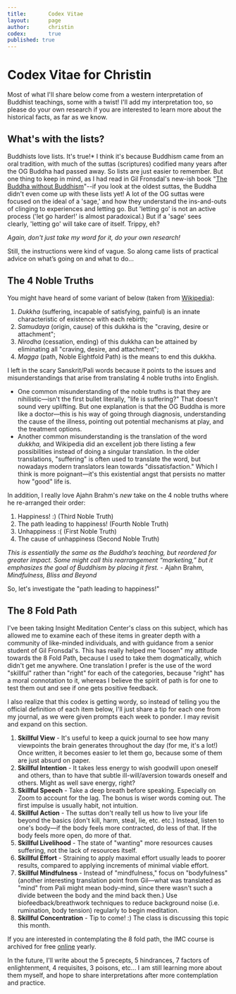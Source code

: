 ```yaml
---
title: 		 Codex Vitae
layout: 	 page
author: 	 christin
codex: 		 true
published: true
---
```


# Codex Vitae for Christin
Most of what I'll share below come from a western interpretation of Buddhist teachings, some with a twist! I'll add my interpretation too, so please do your own research if you are interested to learn more about the historical facts, as far as we know.

## What's with the lists?
Buddhists love lists. It's true!* I think it's because Buddhism came from an oral tradition, with much of the suttas (scriptures) codified many years after the OG Buddha had passed away. So lists are just easier to remember. But one thing to keep in mind, as I had read in Gil Fronsdal's new-ish book "[The Buddha without Buddhism](https://www.youtube.com/watch?v=IMzVDzJdglE)"--if you look at the oldest suttas, the Buddha didn't even come up with these lists yet! A lot of the OG suttas were focused on the ideal of a 'sage,' and how they understand the ins-and-outs of clinging to experiences and letting go. But 'letting go' is not an active process ('let go harder!' is almost paradoxical.) But if a 'sage' sees clearly, 'letting go' will take care of itself. Trippy, eh? 

*Again, don't just take my word for it, do your own research!*

Still, the instructions were kind of vague. So along came lists of practical advice on what’s going on and what to do...

## The 4 Noble Truths
You might have heard of some variant of below (taken from [Wikipedia](https://en.wikipedia.org/wiki/Four_Noble_Truths)):
1. *Dukkha* (suffering, incapable of satisfying, painful) is an innate characteristic of existence with each rebirth;
2. *Samudaya* (origin, cause) of this dukkha is the "craving, desire or attachment";
3. *Nirodha* (cessation, ending) of this dukkha can be attained by eliminating all "craving, desire, and attachment";
4. *Magga* (path, Noble Eightfold Path) is the means to end this dukkha.

I left in the scary Sanskrit/Pali words because it points to the issues and misunderstandings that arise from translating 4 noble truths into English. 
- One common misunderstanding of the noble truths is that they are nihilistic—isn't the first bullet literally, "life is suffering?" That doesn't sound very uplifting. But one explanation is that the OG Buddha is more like a doctor—this is his way of going through diagnosis, understanding the cause of the illness, pointing out potential mechanisms at play, and the treatment options.
- Another common misunderstanding is the translation of the word *dukkha,* and Wikipedia did an excellent job there listing a few possibilities instead of doing a singular translation. In the older translations, "suffering" is often used to translate the word, but nowadays modern translators lean towards "dissatisfaction." Which I think is more poignant—it's this existential angst that persists no matter how "good" life is.

In addition, I really love Ajahn Brahm's *new* take on the 4 noble truths where he re-arranged their order:

1. Happiness! :) (Third Noble Truth)
2. The path leading to happiness! (Fourth Noble Truth)
3. Unhappiness :( (First Noble Truth)
4. The cause of unhappiness (Second Noble Truth)

*This is essentially the same as the Buddha’s teaching, but reordered for greater impact. Some might call this rearrangement “marketing,” but it emphasizes the goal of Buddhism by placing it first.* - Ajahn Brahm, *Mindfulness, Bliss and Beyond*

So, let's investigate the "path leading to happiness!"

## The 8 Fold Path
I've been taking Insight Meditation Center's class on this subject, which has allowed me to examine each of these items in greater depth with a community of like-minded individuals, and with guidance from a senior student of Gil Fronsdal's. This has really helped me "loosen" my attitude towards the 8 Fold Path, because I used to take them dogmatically, which didn't get me anywhere. One translation I prefer is the use of the word "skillful" rather than "right" for each of the categories, because "right" has a moral connotation to it, whereas I believe the spirit of path is for one to test them out and see if one gets positive feedback.

I also realize that this codex is getting wordy, so instead of telling you the official definition of each item below, I'll just share a tip for each one from my journal, as we were given prompts each week to ponder. I may revisit and expand on this section.

1. **Skillful View** - It's useful to keep a quick journal to see how many viewpoints the brain generates throughout the day (for me, it's a lot!) Once written, it becomes easier to let them go, because some of them are just absurd on paper.
2. **Skillful Intention** - It takes less energy to wish goodwill upon oneself and others, than to have that subtle ill-will/aversion towards oneself and others. Might as well save energy, right?
3. **Skillful Speech** - Take a deep breath before speaking. Especially on Zoom to account for the lag. The bonus is wiser words coming out. The first impulse is usually habit, not intuition.
4. **Skillful Action** - The suttas don't really tell us how to live your life beyond the basics (don't kill, harm, steal, lie, etc. etc.) Instead, listen to one's body—if the body feels more contracted, do less of that. If the body feels more open, do more of that.
5. **Skillful Livelihood** - The state of "wanting" more resources causes suffering, not the lack of resources itself.
6. **Skillful Effort** - Straining to apply maximal effort usually leads to poorer results, compared to applying increments of minimal viable effort. 
7. **Skillful Mindfulness** - Instead of "mindfulness," focus on "bodyfulness" (another interesting translation point from Gil—what was translated as "mind" from Pali might mean body-mind, since there wasn't such a divide between the body and the mind back then.) Use biofeedback/breathwork techniques to reduce background noise (i.e. rumination, body tension) regularly to begin meditation.
8. **Skillful Concentration** - Tip to come! :) The class is discussing this topic this month.

If you are interested in contemplating the 8 fold path, the IMC course is archived for free [online](https://www.insightmeditationcenter.org/2019/08/the-eightfold-path-program-2019-2020/) yearly.

In the future, I'll write about the 5 precepts, 5 hindrances, 7 factors of enlightenment, 4 requisites, 3 poisons, etc... I am still learning more about them myself, and hope to share interpretations after more contemplation and practice.







